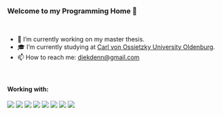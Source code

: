 ### Welcome to my Programming Home 👋
&nbsp;

- 🔭 I’m currently working on my master thesis.
- 🎓 I’m currently studying at [Carl von Ossietzky University Oldenburg][Uni].
- 📫 How to reach me: diekdenn@gmail.com

&nbsp;
#### Working with:
<img src="https://img.shields.io/badge/python%20-%2314354C.svg?&style=for-the-badge&logo=python&logoColor=white"/> <img src="https://img.shields.io/badge/c%23%20-%23239120.svg?&style=for-the-badge&logo=c-sharp&logoColor=white"/> <img src="https://img.shields.io/badge/Rust-black?style=for-the-badge&logo=rust&logoColor=#E57324"/> <img src="https://img.shields.io/badge/git%20-%23F05033.svg?&style=for-the-badge&logo=git&logoColor=white"/> <img src="https://img.shields.io/badge/Keras%20-%23D00000.svg?&style=for-the-badge&logo=Keras&logoColor=white"/> <img src="https://img.shields.io/badge/PyTorch-EE4C2C?style=for-the-badge&logo=pytorch&logoColor=white"/> <img src="https://img.shields.io/badge/docker%20-%230db7ed.svg?&style=for-the-badge&logo=docker&logoColor=white"/> <img src="https://img.shields.io/badge/Jupyter%20-%23F37626.svg?&style=for-the-badge&logo=Jupyter&logoColor=white"/>

[Uni]: https://uol.de/en/
[UnityBase]: https://github.com/DDiekmann/BaseGameProject
[Twitter]: https://twitter.com/Feuermoond
[STS]: https://spy-turtle-studio.itch.io/
[STSTwitter]: https://twitter.com/SpyTurtleStudio
[STSYouTube]: https://www.youtube.com/channel/UCX2439dAXupHvZN5Fh9j1aQ/?guided_help_flow=5
[STSInstagram]: https://www.instagram.com/spyturtlestudio/
